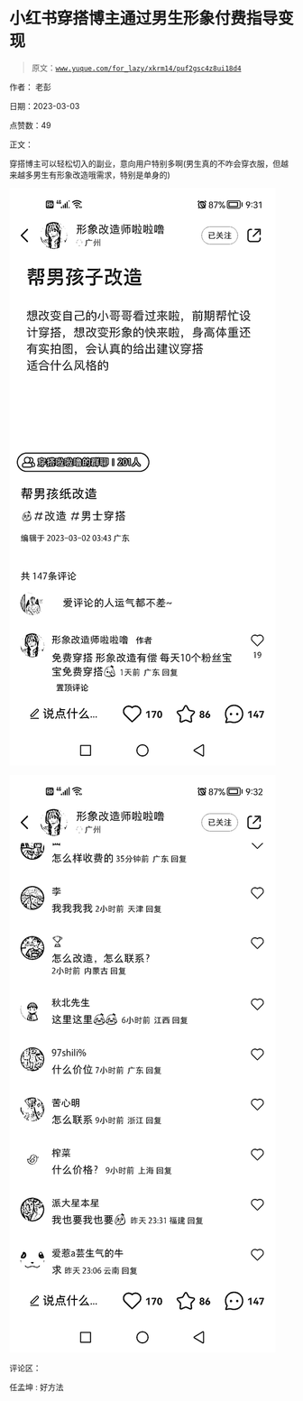 # 小红书穿搭博主通过男生形象付费指导变现

> 原文：[`www.yuque.com/for_lazy/xkrm14/puf2gsc4z8ui18d4`](https://www.yuque.com/for_lazy/xkrm14/puf2gsc4z8ui18d4)

作者： 老彭 

日期：2023-03-03 

点赞数：49 

正文： 

穿搭博主可以轻松切入的副业，意向用户特别多啊(男生真的不咋会穿衣服，但越来越多男生有形象改造哦需求，特别是单身的) 

![](img/b8077573011b94887771b054cdf4a373.png) 

![](img/132b2410f6ff053706e7984574506ec8.png) 

评论区： 

任孟坤 : 好方法 

